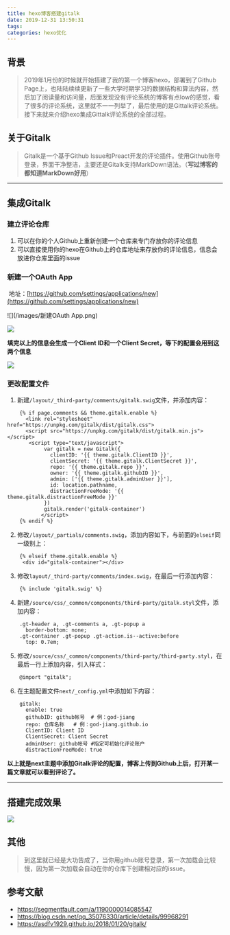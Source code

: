 ```yaml
---
title: hexo博客搭建gitalk
date: 2019-12-31 13:50:31
tags: 
categories: hexo优化
---
```


## 背景

> 2019年1月份的时候就开始搭建了我的第一个博客hexo，部署到了Github Page上，也陆陆续续更新了一些大学时期学习的数据结构和算法内容，然后加了阅读量和访问量，后面发现没有评论系统的博客有点low的感觉，看了很多的评论系统，这里就不一一列举了，最后使用的是Gittalk评论系统。接下来就来介绍hexo集成Gittalk评论系统的全部过程。

<!--more-->

## 关于Gitalk

> Gitalk是一个基于Github Issue和Preact开发的评论插件。使用Github账号登录，界面干净整洁，主要还是Gitalk支持MarkDown语法。（**写过博客的都知道MarkDown好用**）

------



## 集成Gitalk

### 建立评论仓库

1. 可以在你的个人Github上重新创建一个仓库来专门存放你的评论信息
2. 可以直接使用你的hexo在Github上的仓库地址来存放你的评论信息，信息会放进你仓库里面的issue

### 新建一个OAuth App

​	地址：[https://github.com/settings/applications/new](https://github.com/settings/applications/new)

![](/images/新建OAuth App.png)

![](/images/OAuth说明.png)

**填完以上的信息会生成一个Client ID和一个Client Secret，等下的配置会用到这两个信息**

![](/images/生成OAuth.png)

### 更改配置文件

1. 新建`/layout/_third-party/comments/gitalk.swig`文件，并添加内容：

```
    {% if page.comments && theme.gitalk.enable %}
      <link rel="stylesheet" href="https://unpkg.com/gitalk/dist/gitalk.css">
      <script src="https://unpkg.com/gitalk/dist/gitalk.min.js"></script>
       <script type="text/javascript">
            var gitalk = new Gitalk({
              clientID: '{{ theme.gitalk.ClientID }}',
              clientSecret: '{{ theme.gitalk.ClientSecret }}',
              repo: '{{ theme.gitalk.repo }}',
              owner: '{{ theme.gitalk.githubID }}',
              admin: ['{{ theme.gitalk.adminUser }}'],
              id: location.pathname,
              distractionFreeMode: '{{ theme.gitalk.distractionFreeMode }}'
            })
            gitalk.render('gitalk-container')           
           </script>
    {% endif %}
```

2. 修改`/layout/_partials/comments.swig`，添加内容如下，与前面的`elseif`同一级别上：

```
    {% elseif theme.gitalk.enable %}
     <div id="gitalk-container"></div>
```

3. 修改`layout/_third-party/comments/index.swig`，在最后一行添加内容：

```
    {% include 'gitalk.swig' %}
```

4. 新建`/source/css/_common/components/third-party/gitalk.styl`文件，添加内容：

```
    .gt-header a, .gt-comments a, .gt-popup a
      border-bottom: none;
    .gt-container .gt-popup .gt-action.is--active:before
      top: 0.7em;
```

5. 修改`/source/css/_common/components/third-party/third-party.styl`，在最后一行上添加内容，引入样式：

```
    @import "gitalk";
```

6. 在主题配置文件`next/_config.yml`中添加如下内容：

```
    gitalk:
      enable: true
      githubID: github帐号  # 例：god-jiang   
      repo: 仓库名称   # 例：god-jiang.github.io
      ClientID: Client ID
      ClientSecret: Client Secret
      adminUser: github帐号 #指定可初始化评论账户
      distractionFreeMode: true
```

**以上就是next主题中添加Gitalk评论的配置，博客上传到Github上后，打开某一篇文章就可以看到评论了。**

------



## 搭建完成效果

![](/images/评论效果图.png)



## 其他

> 到这里就已经是大功告成了，当你用github账号登录，第一次加载会比较慢，因为第一次加载会自动在你的仓库下创建相对应的issue。



## 参考文献

- https://segmentfault.com/a/1190000014085547
- https://blog.csdn.net/qq_35076330/article/details/99968291
- https://asdfv1929.github.io/2018/01/20/gitalk/